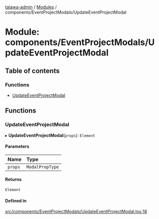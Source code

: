 [talawa-admin](../README.md) / [Modules](../modules.md) / components/EventProjectModals/UpdateEventProjectModal

# Module: components/EventProjectModals/UpdateEventProjectModal

## Table of contents

### Functions

- [UpdateEventProjectModal](components_EventProjectModals_UpdateEventProjectModal.md#updateeventprojectmodal)

## Functions

### UpdateEventProjectModal

▸ **UpdateEventProjectModal**(`props`): `Element`

#### Parameters

| Name | Type |
| :------ | :------ |
| `props` | `ModalPropType` |

#### Returns

`Element`

#### Defined in

[src/components/EventProjectModals/UpdateEventProjectModal.tsx:18](https://github.com/PalisadoesFoundation/talawa-admin/blob/b619a0d/src/components/EventProjectModals/UpdateEventProjectModal.tsx#L18)
